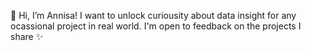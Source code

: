 👀 Hi, I’m Annisa! I want to unlock curiousity about data insight for any ocassional project in real world.
I'm open to feedback on the projects I share ✨

<!---
annisadmulyaa/annisadmulyaa is a ✨ special ✨ repository because its `README.md` (this file) appears on your GitHub profile.
You can click the Preview link to take a look at your changes.
--->
